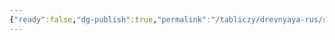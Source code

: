 ```yaml
---
{"ready":false,"dg-publish":true,"permalink":"/tabliczy/drevnyaya-rus/spas-velikij-arhierej/","dgPassFrontmatter":true}
---
```



